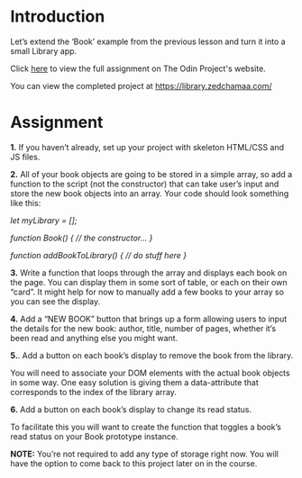 <h1>Introduction</h1>

<p>Let’s extend the ‘Book’ example from the previous lesson and turn it into a small Library app.</p>

<p>Click <a href="https://www.theodinproject.com/lessons/node-path-javascript-library" target="_blank">here</a> to view the full assignment on The Odin Project's website.</p>

<p>You can view the completed project at <a href="https://library.zedchamaa.com/" target="_blank">https://library.zedchamaa.com/</a></p>

<h1>Assignment</h1>

<p><strong>1.</strong> If you haven’t already, set up your project with skeleton HTML/CSS and JS files.</p>

<p><strong>2.</strong> All of your book objects are going to be stored in a simple array, so add a function to the script (not the constructor) that can take user’s input and store the new book objects into an array. Your code should look something like this:</p>

<p><em>let myLibrary = [];

function Book() {
// the constructor...
}

function addBookToLibrary() {
// do stuff here
}</em></p>

<p><strong>3.</strong> Write a function that loops through the array and displays each book on the page. You can display them in some sort of table, or each on their own “card”. It might help for now to manually add a few books to your array so you can see the display.</p>

<p><strong>4.</strong> Add a “NEW BOOK” button that brings up a form allowing users to input the details for the new book: author, title, number of pages, whether it’s been read and anything else you might want.</p>

<p><strong>5.</strong>. Add a button on each book’s display to remove the book from the library.</p>

<p>You will need to associate your DOM elements with the actual book objects in some way. One easy solution is giving them a data-attribute that corresponds to the index of the library array.</p>

<p><strong>6.</strong> Add a button on each book’s display to change its read status.</p>

<p>To facilitate this you will want to create the function that toggles a book’s read status on your Book prototype instance.</p>

<p><strong>NOTE:</strong> You’re not required to add any type of storage right now. You will have the option to come back to this project later on in the course.</p>
